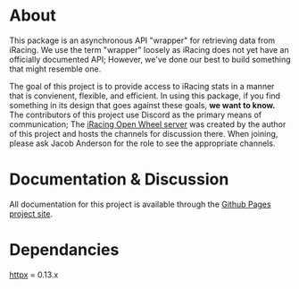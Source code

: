 # About
This package is an asynchronous API "wrapper" for retrieving data from iRacing. We use the term "wrapper" loosely as iRacing does not yet have an officially documented API; However, we've done our best to build something that might resemble one.

The goal of this project is to provide access to iRacing stats in a manner that is convienent, flexible, and efficient. In using this package, if you find something in its design that goes against these goals, **we want to know.** The contributors of this project use Discord as the primary means of communication; The [iRacing Open Wheel server](https://discord.gg/UwnhM7w) was created by the author of this project and hosts the channels for discussion there. When joining, please ask Jacob Anderson for the role to see the appropriate channels. 

# Documentation & Discussion
All documentation for this project is available through the [Github Pages project site](https://esterni.github.io/pyracing/).



# Dependancies
[httpx](https://www.python-httpx.org/) = 0.13.x
